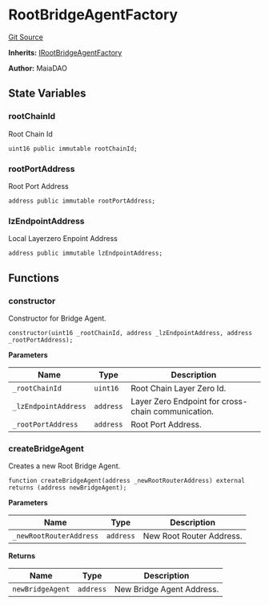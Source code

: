 # RootBridgeAgentFactory
[Git Source](https://github.com/Maia-DAO/2023-09-maia-remediations/blob/main/src/factories/RootBridgeAgentFactory.sol)

**Inherits:**
[IRootBridgeAgentFactory](/src/ulysses-omnichain/interfaces/IRootBridgeAgentFactory.md)

**Author:**
MaiaDAO


## State Variables
### rootChainId
Root Chain Id


```solidity
uint16 public immutable rootChainId;
```


### rootPortAddress
Root Port Address


```solidity
address public immutable rootPortAddress;
```


### lzEndpointAddress
Local Layerzero Enpoint Address


```solidity
address public immutable lzEndpointAddress;
```


## Functions
### constructor

Constructor for Bridge Agent.


```solidity
constructor(uint16 _rootChainId, address _lzEndpointAddress, address _rootPortAddress);
```
**Parameters**

|Name|Type|Description|
|----|----|-----------|
|`_rootChainId`|`uint16`|Root Chain Layer Zero Id.|
|`_lzEndpointAddress`|`address`|Layer Zero Endpoint for cross-chain communication.|
|`_rootPortAddress`|`address`|Root Port Address.|


### createBridgeAgent

Creates a new Root Bridge Agent.


```solidity
function createBridgeAgent(address _newRootRouterAddress) external returns (address newBridgeAgent);
```
**Parameters**

|Name|Type|Description|
|----|----|-----------|
|`_newRootRouterAddress`|`address`|New Root Router Address.|

**Returns**

|Name|Type|Description|
|----|----|-----------|
|`newBridgeAgent`|`address`|New Bridge Agent Address.|


